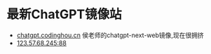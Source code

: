 # 最新ChatGPT镜像站
- [chatgpt.codinghou.cn](https://chatgpt.codinghou.cn/) 侯老师的chatgpt-next-web镜像,现在很拥挤
- [123.57.68.245:88](https://123.57.68.245:88/) 
